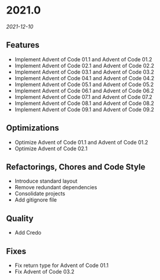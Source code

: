 # 2021.0
*2021-12-10*

## Features
+ Implement Advent of Code 01.1 and Advent of Code 01.2
+ Implement Advent of Code 02.1 and Advent of Code 02.2
+ Implement Advent of Code 03.1 and Advent of Code 03.2
+ Implement Advent of Code 04.1 and Advent of Code 04.2
+ Implement Advent of Code 05.1 and Advent of Code 05.2
+ Implement Advent of Code 06.1 and Advent of Code 06.2
+ Implement Advent of Code 07.1 and Advent of Code 07.2
+ Implement Advent of Code 08.1 and Advent of Code 08.2
+ Implement Advent of Code 09.1 and Advent of Code 09.2

## Optimizations
+ Optimize Advent of Code 01.1 and Advent of Code 01.2
+ Optimize Advent of Code 02.1

## Refactorings, Chores and Code Style
+ Introduce standard layout
+ Remove redundant dependencies
+ Consolidate projects
+ Add gitignore file

## Quality
+ Add Credo

## Fixes
+ Fix return type for Advent of Code 01.1
+ Fix Advent of Code 03.2

